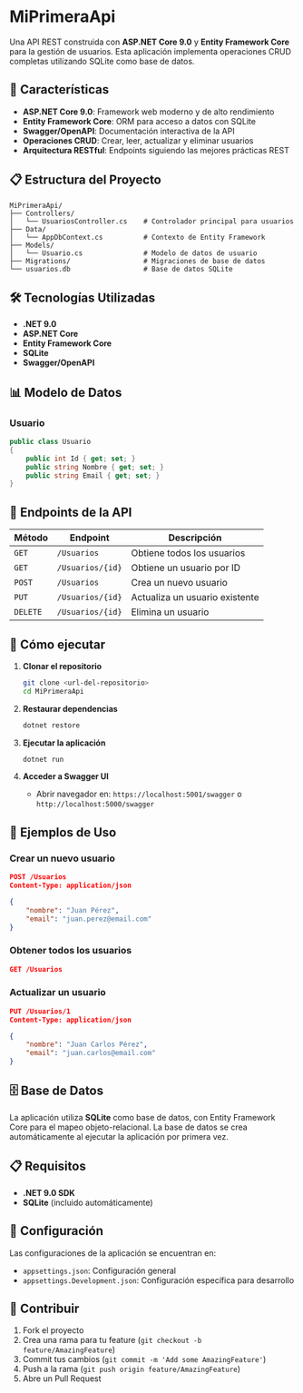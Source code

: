 # MiPrimeraApi

Una API REST construida con **ASP.NET Core 9.0** y **Entity Framework Core** para la gestión de usuarios. Esta aplicación implementa operaciones CRUD completas utilizando SQLite como base de datos.

## 🚀 Características

- **ASP.NET Core 9.0**: Framework web moderno y de alto rendimiento
- **Entity Framework Core**: ORM para acceso a datos con SQLite
- **Swagger/OpenAPI**: Documentación interactiva de la API
- **Operaciones CRUD**: Crear, leer, actualizar y eliminar usuarios
- **Arquitectura RESTful**: Endpoints siguiendo las mejores prácticas REST

## 📋 Estructura del Proyecto

```
MiPrimeraApi/
├── Controllers/
│   └── UsuariosController.cs    # Controlador principal para usuarios
├── Data/
│   └── AppDbContext.cs          # Contexto de Entity Framework
├── Models/
│   └── Usuario.cs               # Modelo de datos de usuario
├── Migrations/                  # Migraciones de base de datos
└── usuarios.db                  # Base de datos SQLite
```

## 🛠️ Tecnologías Utilizadas

- **.NET 9.0**
- **ASP.NET Core**
- **Entity Framework Core**
- **SQLite**
- **Swagger/OpenAPI**

## 📊 Modelo de Datos

### Usuario

```csharp
public class Usuario
{
    public int Id { get; set; }
    public string Nombre { get; set; }
    public string Email { get; set; }
}
```

## 🔗 Endpoints de la API

| Método   | Endpoint         | Descripción                    |
| -------- | ---------------- | ------------------------------ |
| `GET`    | `/Usuarios`      | Obtiene todos los usuarios     |
| `GET`    | `/Usuarios/{id}` | Obtiene un usuario por ID      |
| `POST`   | `/Usuarios`      | Crea un nuevo usuario          |
| `PUT`    | `/Usuarios/{id}` | Actualiza un usuario existente |
| `DELETE` | `/Usuarios/{id}` | Elimina un usuario             |

## 🚀 Cómo ejecutar

1. **Clonar el repositorio**

   ```bash
   git clone <url-del-repositorio>
   cd MiPrimeraApi
   ```

2. **Restaurar dependencias**

   ```bash
   dotnet restore
   ```

3. **Ejecutar la aplicación**

   ```bash
   dotnet run
   ```

4. **Acceder a Swagger UI**
   - Abrir navegador en: `https://localhost:5001/swagger` o `http://localhost:5000/swagger`

## 📝 Ejemplos de Uso

### Crear un nuevo usuario

```json
POST /Usuarios
Content-Type: application/json

{
    "nombre": "Juan Pérez",
    "email": "juan.perez@email.com"
}
```

### Obtener todos los usuarios

```json
GET /Usuarios
```

### Actualizar un usuario

```json
PUT /Usuarios/1
Content-Type: application/json

{
    "nombre": "Juan Carlos Pérez",
    "email": "juan.carlos@email.com"
}
```

## 🗄️ Base de Datos

La aplicación utiliza **SQLite** como base de datos, con Entity Framework Core para el mapeo objeto-relacional. La base de datos se crea automáticamente al ejecutar la aplicación por primera vez.

## 📋 Requisitos

- **.NET 9.0 SDK**
- **SQLite** (incluido automáticamente)

## 🔧 Configuración

Las configuraciones de la aplicación se encuentran en:

- `appsettings.json`: Configuración general
- `appsettings.Development.json`: Configuración específica para desarrollo

## 🤝 Contribuir

1. Fork el proyecto
2. Crea una rama para tu feature (`git checkout -b feature/AmazingFeature`)
3. Commit tus cambios (`git commit -m 'Add some AmazingFeature'`)
4. Push a la rama (`git push origin feature/AmazingFeature`)
5. Abre un Pull Request
